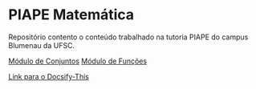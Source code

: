 # PIAPE Matemática
Repositório contento o conteúdo trabalhado na tutoria PIAPE do campus Blumenau da UFSC. 

[Módulo de Conjuntos](./modulo-conjuntos/readme.md)
[Módulo de Funções](./modulo-funcoes/readme.md)


[Link para o Docsify-This](https://docsify-this.net/?basePath=https://raw.githubusercontent.com/LFBossa/PIAPE-Matematica/main&homepage=README.md&sidebar=true&relativePath=true#/)
